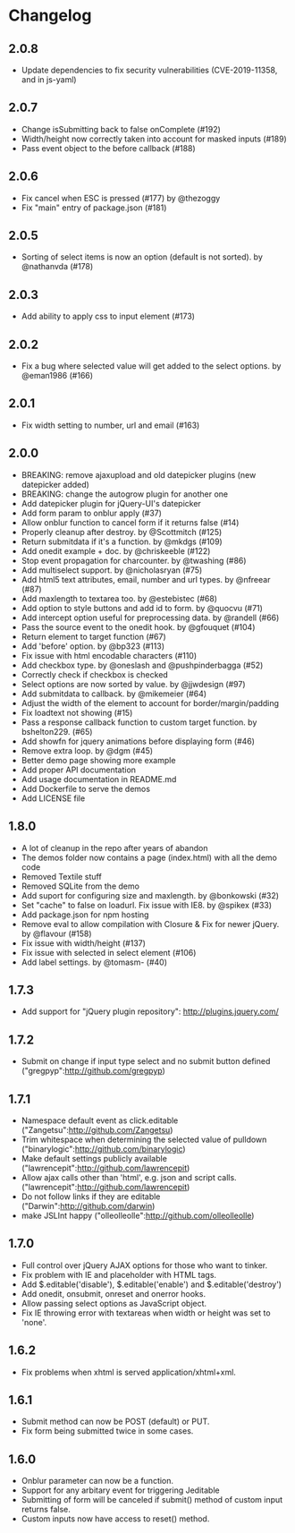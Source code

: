 # Changelog

## 2.0.8

* Update dependencies to fix security vulnerabilities (CVE-2019-11358, and in js-yaml)

## 2.0.7

* Change isSubmitting back to false onComplete (#192)
* Width/height now correctly taken into account for masked inputs (#189)
* Pass event object to the before callback (#188)

## 2.0.6

* Fix cancel when ESC is pressed (#177) by @thezoggy
* Fix "main" entry of package.json (#181)

## 2.0.5

* Sorting of select items is now an option (default is not sorted). by @nathanvda (#178)

## 2.0.3

* Add ability to apply css to input element (#173)

## 2.0.2

* Fix a bug where selected value will get added to the select options. by @eman1986 (#166)

## 2.0.1

* Fix width setting to number, url and email (#163)

## 2.0.0

* BREAKING: remove ajaxupload and old datepicker plugins (new datepicker added)
* BREAKING: change the autogrow plugin for another one
* Add datepicker plugin for jQuery-UI's datepicker
* Add form param to onblur apply (#37)
* Allow onblur function to cancel form if it returns false (#14)
* Properly cleanup after destroy. by  @Scottmitch (#125)
* Return submitdata if it's a function. by @mkdgs (#109)
* Add onedit example + doc. by @chriskeeble (#122)
* Stop event propagation for charcounter. by @twashing (#86)
* Add multiselect support. by @nicholasryan (#75)
* Add html5 text attributes, email, number and url types. by @nfreear (#87)
* Add maxlength to textarea too. by @estebistec (#68)
* Add option to style buttons and add id to form. by @quocvu (#71)
* Add intercept option useful for preprocessing data. by @randell (#66)
* Pass the source event to the onedit hook. by @gfouquet (#104)
* Return element to target function (#67)
* Add 'before' option. by @bp323 (#113)
* Fix issue with html encodable characters (#110)
* Add checkbox type. by @oneslash and @pushpinderbagga (#52)
* Correctly check if checkbox is checked
* Select options are now sorted by value. by @jjwdesign (#97)
* Add submitdata to callback. by @mikemeier (#64)
* Adjust the width of the element to account for border/margin/padding
* Fix loadtext not showing (#15)
* Pass a response callback function to custom target function. by bshelton229. (#65)
* Add showfn for jquery animations before displaying form (#46)
* Remove extra loop. by @dgm (#45)
* Better demo page showing more example
* Add proper API documentation
* Add usage documentation in README.md
* Add Dockerfile to serve the demos
* Add LICENSE file

## 1.8.0

* A lot of cleanup in the repo after years of abandon
* The demos folder now contains a page (index.html) with all the demo code
* Removed Textile stuff
* Removed SQLite from the demo
* Add suport for configuring size and maxlength. by @bonkowski (#32)
* Set "cache" to false on loadurl. Fix issue with IE8. by @spikex (#33)
* Add package.json for npm hosting
* Remove eval to allow compilation with Closure & Fix for newer jQuery. by @flavour (#158)
* Fix issue with width/height (#137)
* Fix issue with selected in select element (#106)
* Add label settings. by @tomasm- (#40)

## 1.7.3

* Add support for "jQuery plugin repository": http://plugins.jquery.com/

## 1.7.2

* Submit on change if input type select and no submit button defined ("gregpyp":http://github.com/gregpyp)

## 1.7.1

* Namespace default event as click.editable ("Zangetsu":http://github.com/Zangetsu)
* Trim whitespace when determining the selected value of pulldown ("binarylogic":http://github.com/binarylogic)
* Make default settings publicly available ("lawrencepit":http://github.com/lawrencepit)
* Allow ajax calls other than 'html', e.g. json and script calls. ("lawrencepit":http://github.com/lawrencepit)
* Do not follow links if they are editable ("Darwin":http://github.com/darwin)
* make JSLInt happy ("olleolleolle":http://github.com/olleolleolle)

## 1.7.0

* Full control over jQuery AJAX options for those who want to tinker.
* Fix problem with IE and placeholder with HTML tags.
* Add $.editable('disable'), $.editable('enable') and $.editable('destroy')
* Add onedit, onsubmit, onreset and onerror hooks. 
* Allow passing select options as JavaScript object.
* Fix IE throwing error with textareas when width or height was set to 'none'.

## 1.6.2

* Fix problems when xhtml is served application/xhtml+xml.

## 1.6.1

* Submit method can now be POST (default) or PUT.
* Fix form being submitted twice in some cases.

## 1.6.0

* Onblur parameter can now be a function.
* Support for any arbitary event for triggering Jeditable
* Submitting of form will be canceled if submit() method of custom input returns false. 
* Custom inputs now have access to reset() method. 

